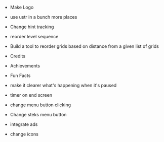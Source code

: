 - Make Logo

- use ustr in a bunch more places
- Change hint tracking

- reorder level sequence

- Build a tool to reorder grids based on distance from a given list of grids

- Credits
- Achievements
- Fun Facts
- make it clearer what's happening when it's paused

- timer on end screen
- change menu button clicking
- Change steks menu button
- integrate ads
- change icons